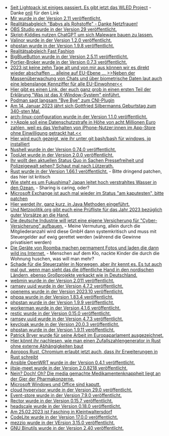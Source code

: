 * [Seit Lightpack ist einiges passiert. Es gibt jetzt das WLED Project](https://kno.wled.ge/) - Danke [onli](https://www.onli-blogging.de/2226/Linksammlung-012023.html) für den Link
* [Mir wurde in der Version 2.11 veröffentlicht.](https://www.phoronix.com/news/Mir-2.11-Released)
* [Realitätsabgleich "Babys als Rohstoffe" - Danke Netzfrauen!](https://netzfrauen.org/2023/01/08/surrogacy-2/)
* [OBS Studio wurde in der Version 29 veröffentlicht.](https://www.phoronix.com/news/OBS-Studio-29)
* [Skript-Kiddies nutzen ChatGPT um sich Maleware bauen zu lassen.](https://blog.fefe.de/?ts=9d42c6e7)
* [Valinor wurde in der Version 1.2.0 veröffentlicht.](https://github.com/CuyZ/Valinor/releases/tag/1.2.0)
* [phpstan wurde in der Version 1.9.8 veröffentlicht.](https://github.com/phpstan/phpstan/releases/tag/1.9.8)
* [Realitätsabgleich Fast Fashion](https://netzfrauen.org/2023/01/09/fashion-9/)
* [BigBlueButton wurde in der Version 2.5.11 veröffentlicht.](https://github.com/bigbluebutton/bigbluebutton/releases/tag/v2.5.11)
* [Portier-Broker wurde in der Version 0.7.3 veröffentlicht.](https://github.com/portier/portier-broker/releases/tag/v0.7.3)
* [2023 ist keine zehn Tage alt und von mir aus können wir es direkt wieder abschaffen ... alleine auf EU-Ebene ... >>Neben der Massenüberwachung von Chats und über biometrische Daten laut auch eine lebenslange Kennziffer für alle EU-Einwohner<<](https://www.borncity.com/blog/2023/01/10/digitale-zukunft-was-2023-wichtig-wird-und-scheitert-das-geplante-eu-datenschutzabkommen-mit-den-usa/)
* [Hier gibt es einen Link, der euch ganz grob in einen ersten Teil der Erklärung "Was ist das X-Window-System" einführt.](https://utcc.utoronto.ca/~cks/space/blog/links/XWindowSystemBasics)
* [Podman sagt langsam "Bye Bye" zum CNI-Plugin](https://blog.podman.io/2023/01/podman-begins-cni-plugins-deprecation/)
* [Am 14. Januar 2023 jährt sich Gottfried Silbermanns Geburtstag zum 340-sten Mal.](https://www.mdr.de/sachsenradio/podcast/aufgefallen/podcast-aufgefallen-gottfried-silbermann-albrecht-koch-100.html)
* [arch-linux-configuration wurde in der Version 1.1.0 veröffentlicht.](https://github.com/stevleibelt/arch-linux-configuration/releases/tag/1.1.0)
* [>>Apple soll eine Datenschutzstrafe in Höhe von acht Millionen Euro zahlen, weil es das Verhalten von iPhone-Nutzer:innen im App-Store ohne Einwilligung getrackt hat.<<](https://netzpolitik.org/2023/unerlaubtes-werbe-tracking-apple-kassiert-datenschutz-bussgeld-in-millionenhoehe/)
* [Hier wird euch gezeigt, wie ihr unter git bash/bash für windows, jq installiert](https://www.shellhacks.com/git-bash-install-jq/)
* [Nushell wurde in der Version 0.74.0 veröffentlicht.](https://github.com/nushell/nushell/releases/tag/0.74.0)
* [ToolJet wurde in der Version 2.0.0 veröffentlicht.](https://github.com/ToolJet/ToolJet/releases/tag/v2.0.0)
* [Ihr wollt den aktuellen Status Quo in Sachen Pressefreiheit und Polizeigewalt sehen? Schaut mal nach Lützerath.](https://netzpolitik.org/2023/klimaproteste-schikanen-und-uebergriffe-gegen-presse-in-luetzerath/)
* [Rust wurde in der Version 1.66.1 veröffentlicht.](https://blog.rust-lang.org/2023/01/10/Rust-1.66.1.html) - Bitte dringend patchen, das hier ist kritisch
* [Wie steht es um Fukushima? Japan leitet hoch verstrahltes Wasser in den Ozean.](https://netzfrauen.org/2023/01/10/fukushima-9/) - Sharing is caring, oder?
* [Microsoft Exchange ist auch mal wieder im Status "am kaputesten", bitte patchen](https://www.borncity.com/blog/2023/01/11/exchange-server-sicherheitsupdates-10-januar-2023-dringend-patchen/)
* [Hier werdet ihr, ganz kurz, in Java Methoden eingeführt.](https://opensource.com/article/23/1/java-methods)
* [Und Netzpolitik.org gibt euch eine Prüfliste für das Jahr 2023 bezüglich guter Vorsätze an die Hand.](https://netzpolitik.org/2023/gute-vorsaetze-im-neuen-jahr-keine-ausreden/)
* [Die deutsche Industrie will jetzt eine eigene Versicherung für "Cyber-Versicherung" aufbauen.](https://blog.fefe.de/?ts=9d40748c) - Meine Vermutung, allein durch die Mitgliederanzahl wird diese GmbH dann systemkritisch und muss mit Steuergelder auf ewig gerettet werden (während die Gewinne privatisiert werden)
* [Die Geräte von Roomba machen permament Fotos und laden die dann wild ins Internet.](https://blog.fefe.de/?ts=9d40701b) - Menschen auf dem Klo, nackte Kinder die durch die Wohnung huschen, was will man mehr?
* [Schade für die Steuerzahler in Norwegen, aber ihr kennt es. Es tut auch mal gut, wenn man sieht das die öffentliche Hand in den nordischen Ländern, ebenso Großprojekte verkackt wie in Deutschland.](https://blog.fefe.de/?ts=9d406c5a)
* [webmin wurde in der Version 2.011 veröffentlicht.](https://github.com/webmin/webmin/releases/tag/2.011)
* [ramsey uuid wurde in der Version 4.7.2 veröffentlicht.](https://github.com/ramsey/uuid/releases/tag/4.7.2)
* [openems wurde in der Version 2023.10 veröffentlicht.](https://github.com/OpenEMS/openems/releases/tag/2023.1.0)
* [phpqa wurde in der Version 1.83.4 veröffentlicht.](https://github.com/jakzal/phpqa/releases/tag/v1.83.4)
* [phpstan wurde in der Version 1.9.9 veröffentlicht.](https://github.com/phpstan/phpstan/releases/tag/1.9.9)
* [workerman wurde in der Version 4.1.6 veröffentlicht.](https://github.com/walkor/workerman/releases/tag/v4.1.6)
* [restic wurde in der Version 0.15.0 veröffentlicht.](https://github.com/restic/restic/releases/tag/v0.15.0)
* [ramsey uuid wurde in der Version 4.7.3 veröffentlicht.](https://github.com/ramsey/uuid/releases/tag/4.7.3)
* [keycloak wurde in der Version 20.0.3 veröffentlicht.](https://github.com/keycloak/keycloak/releases/tag/20.0.3)
* [phpstan wurde in der Version 1.9.11 veröffentlicht.](https://github.com/phpstan/phpstan/releases/tag/1.9.11)
* [Patrick Bryer wurde für seine Arbeit im Europaparlament ausgezeichnet.](https://www.patrick-breyer.de/ausgezeichneter-digitalpolitiker-bundesverband-breitbandkommunikation-zeichnet-europaabgeordneten-der-piratenpartei-fuer-seine-digitalpolitische-arbeit-aus/)
* [Hier könnt ihr nachlesen, wie man einen Zufallszahlengenerator in Rust ohne externe Abhängigkeiten baut](https://blog.orhun.dev/zero-deps-random-in-rust/)
* [Apropos Rust, Chromium erlaubt jetzt auch, dass ihr Erweiterungen in Rust schreibt](https://lwn.net/Articles/919830/)
* [Ansible OpenWRT wurde in der Version 0.4.1 veröffentlicht.](https://github.com/imp1sh/ansible_openwrt/releases/tag/v0.4.1)
* [jitsie-meet wurde in der Version 2.0.8218 veröffentlicht.](https://github.com/jitsi/jitsi-meet/releases/tag/stable/jitsi-meet_8218)
* [Nein? Doch! Oh? Die media gemachte Medikamentenknappheit liegt an der Gier der Pharmakonzerne.](https://www.youtube.com/watch?v=fxmVN8ejgwo)
* [Microsoft Windows und Office sind kaputt.](https://www.borncity.com/blog/2023/01/13/microsoft-asr-lscht-desktop-shortcuts-taskleiste-kaputt-office-apps-starten-nicht-mehr/)
* [cloud hypervisor wurde in der Version 29.0 veröffentlicht.](/home/nvb/temporary/x250/home/temporary/20220403_alles_davor/poco_x3/flame_g_apps)
* [Event-store wurde in der Version 7.9.0 veröffentlicht.](https://github.com/prooph/event-store/releases/tag/v7.9.0)
* [Rector wurde in der Version 0.15.7 veröffentlicht.](https://github.com/rectorphp/rector/releases/tag/0.15.7)
* [headscale wurde in der Version 0.18.0 veröffentlicht.](https://github.com/juanfont/headscale/releases/tag/v0.18.0)
* [Am 25.02.2023 ist Fasching in Kleintwaltersdorf](https://kleinwaltersdorf.de/index.php/2023/01/14/nach-fasching-ist-vor-fasching/)
* [CodeLite wurde in der Version 17.0.0 veröffentlicht.](https://github.com/eranif/codelite/releases/tag/17.0.0)
* [mezzio wurde in der VErsion 3.15.0 veröffentlicht.](https://github.com/mezzio/mezzio/releases/tag/3.15.0)
* [GNU Binutils wurde in der Version 2.40 veröffentlicht.](https://www.phoronix.com/news/GNU-Binutils-2.40-Released)

